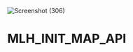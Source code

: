 ![Screenshot (306)](https://user-images.githubusercontent.com/77204104/124075532-a122e180-da62-11eb-9a0e-b5a3dcd60c14.png)
# MLH_INIT_MAP_API
